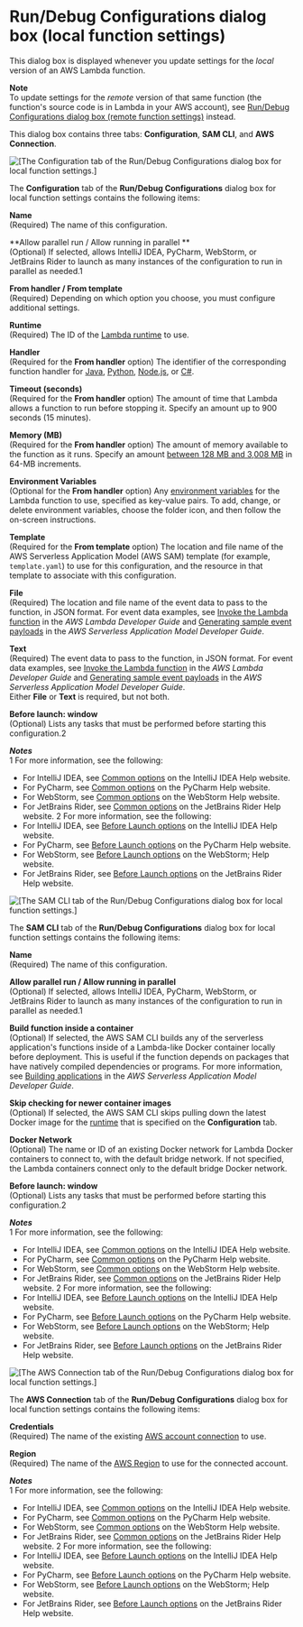 # Run/Debug Configurations dialog box \(local function settings\)<a name="run-debug-configurations-dialog-local"></a>

This dialog box is displayed whenever you update settings for the *local* version of an AWS Lambda function\.

**Note**  
To update settings for the *remote* version of that same function \(the function's source code is in Lambda in your AWS account\), see [Run/Debug Configurations dialog box \(remote function settings\)](run-debug-configurations-dialog-remote.md) instead\.

This dialog box contains three tabs: **Configuration**, **SAM CLI**, and **AWS Connection**\.

![\[The Configuration tab of the Run/Debug Configurations dialog box for local function settings.\]](http://docs.aws.amazon.com/toolkit-for-jetbrains/latest/userguide/)

The **Configuration** tab of the **Run/Debug Configurations** dialog box for local function settings contains the following items:

**Name**  
\(Required\) The name of this configuration\.

**Allow parallel run / Allow running in parallel **  
\(Optional\) If selected, allows IntelliJ IDEA, PyCharm, WebStorm, or JetBrains Rider to launch as many instances of the configuration to run in parallel as needed\.1

**From handler / From template**  
\(Required\) Depending on which option you choose, you must configure additional settings\.

**Runtime**  
\(Required\) The ID of the [Lambda runtime](https://docs.aws.amazon.com/lambda/latest/dg/lambda-runtimes.html) to use\.

**Handler**  
\(Required for the **From handler** option\) The identifier of the corresponding function handler for [Java](https://docs.aws.amazon.com/lambda/latest/dg/java-handler.html), [Python](https://docs.aws.amazon.com/lambda/latest/dg/python-handler.html), [Node\.js](https://docs.aws.amazon.com/lambda/latest/dg/nodejs-handler.html), or [C\#](https://docs.aws.amazon.com/lambda/latest/dg/csharp-handler.html)\.

**Timeout \(seconds\)**  
\(Required for the **From handler** option\) The amount of time that Lambda allows a function to run before stopping it\. Specify an amount up to 900 seconds \(15 minutes\)\.

**Memory \(MB\)**  
\(Required for the **From handler** option\) The amount of memory available to the function as it runs\. Specify an amount [between 128 MB and 3,008 MB](https://docs.aws.amazon.com/lambda/latest/dg/gettingstarted-limits.html) in 64\-MB increments\.

**Environment Variables**  
\(Optional for the **From handler** option\) Any [environment variables](https://docs.aws.amazon.com/lambda/latest/dg/configuration-envvars.html) for the Lambda function to use, specified as key\-value pairs\. To add, change, or delete environment variables, choose the folder icon, and then follow the on\-screen instructions\.

**Template**  
\(Required for the **From template** option\) The location and file name of the AWS Serverless Application Model \(AWS SAM\) template \(for example, `template.yaml`\) to use for this configuration, and the resource in that template to associate with this configuration\.

**File**  
\(Required\) The location and file name of the event data to pass to the function, in JSON format\. For event data examples, see [Invoke the Lambda function](https://docs.aws.amazon.com/lambda/latest/dg/getting-started-create-function.html#get-started-invoke-manually) in the *AWS Lambda Developer Guide* and [Generating sample event payloads](https://docs.aws.amazon.com/serverless-application-model/latest/developerguide/serverless-sam-cli-using-generate-event.html) in the *AWS Serverless Application Model Developer Guide*\.

**Text**  
\(Required\) The event data to pass to the function, in JSON format\. For event data examples, see [Invoke the Lambda function](https://docs.aws.amazon.com/lambda/latest/dg/getting-started-create-function.html#get-started-invoke-manually) in the *AWS Lambda Developer Guide* and [Generating sample event payloads](https://docs.aws.amazon.com/serverless-application-model/latest/developerguide/serverless-sam-cli-using-generate-event.html) in the *AWS Serverless Application Model Developer Guide*\.  
Either **File** or **Text** is required, but not both\.

**Before launch: window**  
\(Optional\) Lists any tasks that must be performed before starting this configuration\.2

***Notes***  
1 For more information, see the following:  
+ For IntelliJ IDEA, see [Common options](https://www.jetbrains.com/help/idea/run-debug-configurations-dialog.html#common) on the IntelliJ IDEA Help website\. 
+ For PyCharm, see [Common options](https://www.jetbrains.com/help/pycharm/run-debug-configurations-dialog.html#common) on the PyCharm Help website\.
+ For WebStorm, see [Common options](https://www.jetbrains.com/help/webstorm/run-debug-configuration-node-js.html#common) on the WebStorm Help website\.
+ For JetBrains Rider, see [Common options](https://www.jetbrains.com/help/rider/Run_Debug_Configurations_dialog.html#common) on the JetBrains Rider Help website\.
2 For more information, see the following:  
+ For IntelliJ IDEA, see [Before Launch options](https://www.jetbrains.com/help/idea/run-debug-configurations-dialog.html#before-launch-options) on the IntelliJ IDEA Help website\. 
+ For PyCharm, see [Before Launch options](https://www.jetbrains.com/help/pycharm/run-debug-configurations-dialog.html#before-launch-options) on the PyCharm Help website\.
+ For WebStorm, see [Before Launch options](https://www.jetbrains.com/help/webstorm/run-debug-configuration-node-js.html#before-launch-options) on the WebStorm; Help website\.
+ For JetBrains Rider, see [Before Launch options](https://www.jetbrains.com/help/rider/Run_Debug_Configurations_dialog.html#before-launch-options) on the JetBrains Rider Help website\.

![\[The SAM CLI tab of the Run/Debug Configurations dialog box for local function settings.\]](http://docs.aws.amazon.com/toolkit-for-jetbrains/latest/userguide/)

The **SAM CLI** tab of the **Run/Debug Configurations** dialog box for local function settings contains the following items:

**Name**  
\(Required\) The name of this configuration\.

**Allow parallel run / Allow running in parallel**  
\(Optional\) If selected, allows IntelliJ IDEA, PyCharm, WebStorm, or JetBrains Rider to launch as many instances of the configuration to run in parallel as needed\.1

**Build function inside a container**  
\(Optional\) If selected, the AWS SAM CLI builds any of the serverless application's functions inside of a Lambda\-like Docker container locally before deployment\. This is useful if the function depends on packages that have natively compiled dependencies or programs\. For more information, see [Building applications](https://docs.aws.amazon.com/serverless-application-model/latest/developerguide/serverless-sam-cli-using-build.html) in the *AWS Serverless Application Model Developer Guide*\.

**Skip checking for newer container images**  
\(Optional\) If selected, the AWS SAM CLI skips pulling down the latest Docker image for the [runtime](https://docs.aws.amazon.com/lambda/latest/dg/lambda-runtimes.html) that is specified on the **Configuration** tab\.

**Docker Network**  
\(Optional\) The name or ID of an existing Docker network for Lambda Docker containers to connect to, with the default bridge network\. If not specified, the Lambda containers connect only to the default bridge Docker network\.

**Before launch: window**  
\(Optional\) Lists any tasks that must be performed before starting this configuration\.2

***Notes***  
1 For more information, see the following:  
+ For IntelliJ IDEA, see [Common options](https://www.jetbrains.com/help/idea/run-debug-configurations-dialog.html#common) on the IntelliJ IDEA Help website\. 
+ For PyCharm, see [Common options](https://www.jetbrains.com/help/pycharm/run-debug-configurations-dialog.html#common) on the PyCharm Help website\.
+ For WebStorm, see [Common options](https://www.jetbrains.com/help/webstorm/run-debug-configuration-node-js.html#common) on the WebStorm Help website\.
+ For JetBrains Rider, see [Common options](https://www.jetbrains.com/help/rider/Run_Debug_Configurations_dialog.html#common) on the JetBrains Rider Help website\.
2 For more information, see the following:  
+ For IntelliJ IDEA, see [Before Launch options](https://www.jetbrains.com/help/idea/run-debug-configurations-dialog.html#before-launch-options) on the IntelliJ IDEA Help website\. 
+ For PyCharm, see [Before Launch options](https://www.jetbrains.com/help/pycharm/run-debug-configurations-dialog.html#before-launch-options) on the PyCharm Help website\.
+ For WebStorm, see [Before Launch options](https://www.jetbrains.com/help/webstorm/run-debug-configuration-node-js.html#before-launch-options) on the WebStorm; Help website\.
+ For JetBrains Rider, see [Before Launch options](https://www.jetbrains.com/help/rider/Run_Debug_Configurations_dialog.html#before-launch-options) on the JetBrains Rider Help website\.

![\[The AWS Connection tab of the Run/Debug Configurations dialog box for local function settings.\]](http://docs.aws.amazon.com/toolkit-for-jetbrains/latest/userguide/)

The **AWS Connection** tab of the **Run/Debug Configurations** dialog box for local function settings contains the following items:

**Credentials**  
\(Required\) The name of the existing [AWS account connection](key-tasks.md#key-tasks-connections) to use\.

**Region**  
\(Required\) The name of the [AWS Region](key-tasks.md#key-tasks-switch-region) to use for the connected account\.

***Notes***  
1 For more information, see the following:  
+ For IntelliJ IDEA, see [Common options](https://www.jetbrains.com/help/idea/run-debug-configurations-dialog.html#common) on the IntelliJ IDEA Help website\. 
+ For PyCharm, see [Common options](https://www.jetbrains.com/help/pycharm/run-debug-configurations-dialog.html#common) on the PyCharm Help website\.
+ For WebStorm, see [Common options](https://www.jetbrains.com/help/webstorm/run-debug-configuration-node-js.html#common) on the WebStorm Help website\.
+ For JetBrains Rider, see [Common options](https://www.jetbrains.com/help/rider/Run_Debug_Configurations_dialog.html#common) on the JetBrains Rider Help website\.
2 For more information, see the following:  
+ For IntelliJ IDEA, see [Before Launch options](https://www.jetbrains.com/help/idea/run-debug-configurations-dialog.html#before-launch-options) on the IntelliJ IDEA Help website\. 
+ For PyCharm, see [Before Launch options](https://www.jetbrains.com/help/pycharm/run-debug-configurations-dialog.html#before-launch-options) on the PyCharm Help website\.
+ For WebStorm, see [Before Launch options](https://www.jetbrains.com/help/webstorm/run-debug-configuration-node-js.html#before-launch-options) on the WebStorm; Help website\.
+ For JetBrains Rider, see [Before Launch options](https://www.jetbrains.com/help/rider/Run_Debug_Configurations_dialog.html#before-launch-options) on the JetBrains Rider Help website\.